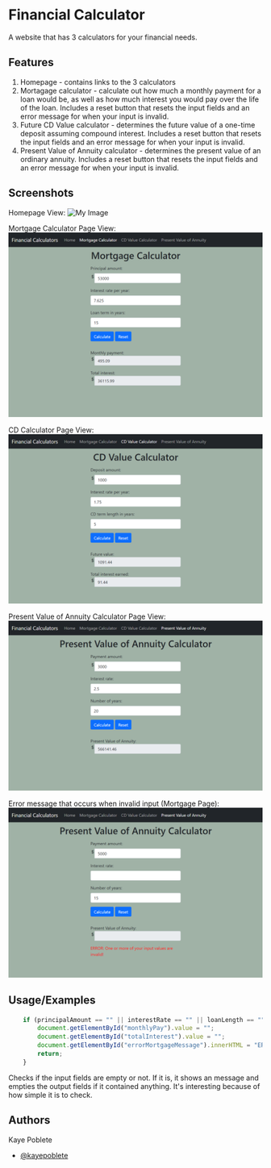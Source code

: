 
# Financial Calculator

A website that has 3 calculators for your financial needs.


## Features

1. Homepage - contains links to the 3 calculators
2. Mortagage calculator - calculate out how much a monthly payment for a loan would be, as well as how much interest you would pay over the life of the loan. Includes a reset button that resets the input fields and an error message for when your input is invalid.
3. Future CD Value calculator - determines the future value of a one-time deposit assuming compound interest. Includes a reset button that resets the input fields and an error message for when your input is invalid.
4. Present Value of Annuity calculator -  determines the present value of an ordinary annuity. Includes a reset button that resets the input fields and an error message for when your input is invalid.



## Screenshots

Homepage View:
![My Image](images/indexpageview..png)

Mortgage Calculator Page View:
![My Image](images/mort_calcpageview.html.png)

CD Calculator Page View:
![My Image](images/cd_calcpageview.html.png)

Present Value of Annuity Calculator Page View:
![My Image](images/pres_val_annpageview.html.png)

Error message that occurs when invalid input (Mortgage Page):
![My Image](images/error_pres_val_ann.html.png)


## Usage/Examples

```javascript
    if (principalAmount == "" || interestRate == "" || loanLength == ""){
        document.getElementById("monthlyPay").value = "";
        document.getElementById("totalInterest").value = "";
        document.getElementById("errorMortgageMessage").innerHTML = "ERROR: One or more of your input values are invalid!";
        return;
    }
```

Checks if the input fields are empty or not. If it is, it shows an message and empties the output fields if it contained anything. It's interesting because of how simple it is to check.


## Authors

Kaye Poblete
- [@kayepoblete](https://www.github.com/kayepoblete)

